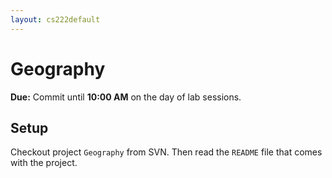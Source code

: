 ```yaml
---
layout: cs222default
---
```


# Geography

**Due:** Commit until **10:00 AM** on the day of lab sessions.

## Setup

Checkout project `Geography` from SVN.
Then read the `README` file that comes with the project.

